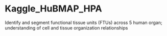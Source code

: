 # Kaggle_HuBMAP_HPA
Identify and segment functional tissue units (FTUs) across 5 human organ; understanding of cell and tissue organization relationships
